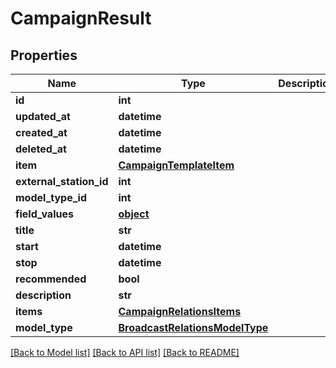 # CampaignResult

## Properties
Name | Type | Description | Notes
------------ | ------------- | ------------- | -------------
**id** | **int** |  | 
**updated_at** | **datetime** |  | 
**created_at** | **datetime** |  | 
**deleted_at** | **datetime** |  | 
**item** | [**CampaignTemplateItem**](CampaignTemplateItem.md) |  | [optional] 
**external_station_id** | **int** |  | [optional] 
**model_type_id** | **int** |  | 
**field_values** | [**object**](.md) |  | [optional] 
**title** | **str** |  | [optional] 
**start** | **datetime** |  | 
**stop** | **datetime** |  | 
**recommended** | **bool** |  | [optional] 
**description** | **str** |  | [optional] 
**items** | [**CampaignRelationsItems**](CampaignRelationsItems.md) |  | [optional] 
**model_type** | [**BroadcastRelationsModelType**](BroadcastRelationsModelType.md) |  | [optional] 

[[Back to Model list]](../README.md#documentation-for-models) [[Back to API list]](../README.md#documentation-for-api-endpoints) [[Back to README]](../README.md)


